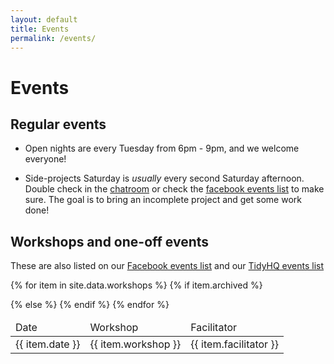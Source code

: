 ```yaml
---
layout: default
title: Events
permalink: /events/
---
```


# Events


## Regular events

* Open nights are every Tuesday from 6pm - 9pm, and we welcome everyone!

* Side-projects Saturday is _usually_ every second Saturday afternoon. Double check in the [chatroom](https://riot.im/app/#/room/#hobartmakers:matrix.org) or check the [facebook events list](https://www.facebook.com/groups/hobartmakers/events/) to make sure. The goal is to bring an incomplete project and get some work done!

## Workshops and one-off events

These are also listed on our [Facebook events list](https://www.facebook.com/groups/hobartmakers/events/) and our [TidyHQ events list](https://hobartmakers.tidyhq.com/public/schedule/events)

<table class="table">
 <thead>
   <tr>
   <td>Date</td>
   <td>Workshop</td>
   <td>Facilitator</td>
   </tr>
  </thead>
  <tbody>

{% for item in site.data.workshops %}
  {% if item.archived %}
   <tr style='text-decoration:line-through'>
  {% else %}
   <tr>
  {% endif %}
   <td>{{ item.date }}</td>
   <td>{{ item.workshop }}</td>
   <td>{{ item.facilitator }}</td>
   </tr>
{% endfor %}

  </tbody>
</table>


